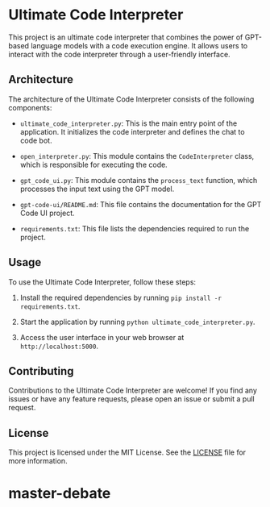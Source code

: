 # Ultimate Code Interpreter

This project is an ultimate code interpreter that combines the power of GPT-based language models with a code execution engine. It allows users to interact with the code interpreter through a user-friendly interface.

## Architecture

The architecture of the Ultimate Code Interpreter consists of the following components:

- `ultimate_code_interpreter.py`: This is the main entry point of the application. It initializes the code interpreter and defines the chat to code bot.

- `open_interpreter.py`: This module contains the `CodeInterpreter` class, which is responsible for executing the code.

- `gpt_code_ui.py`: This module contains the `process_text` function, which processes the input text using the GPT model.

- `gpt-code-ui/README.md`: This file contains the documentation for the GPT Code UI project.

- `requirements.txt`: This file lists the dependencies required to run the project.

## Usage

To use the Ultimate Code Interpreter, follow these steps:

1. Install the required dependencies by running `pip install -r requirements.txt`.

2. Start the application by running `python ultimate_code_interpreter.py`.

3. Access the user interface in your web browser at `http://localhost:5000`.

## Contributing

Contributions to the Ultimate Code Interpreter are welcome! If you find any issues or have any feature requests, please open an issue or submit a pull request.

## License

This project is licensed under the MIT License. See the [LICENSE](LICENSE) file for more information.
# master-debate

